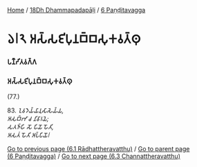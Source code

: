 
[Home](/) / [18Dh Dhammapadapāḷi](../../18Dh.md) / [6 Paṇḍitavagga](../6.md)

# 𑁬𑁇𑁨 𑀅𑀲𑁆𑀲𑀚𑀺𑀧𑀼𑀦𑀩𑁆𑀩𑀲𑀼𑀓𑀯𑀢𑁆𑀣𑀼

### 𑀧𑀡𑁆𑀟𑀺𑀢𑀯𑀕𑁆𑀕

### 𑀅𑀲𑁆𑀲𑀚𑀺𑀧𑀼𑀦𑀩𑁆𑀩𑀲𑀼𑀓𑀯𑀢𑁆𑀣𑀼

(77.)

83\. _𑀑𑀯𑀤𑁂𑀬𑁆𑀬𑀸𑀦𑀼𑀲𑀸𑀲𑁂𑀬𑁆𑀬,_  
_𑀅𑀲𑀩𑁆𑀪𑀸 𑀘 𑀦𑀺𑀯𑀸𑀭𑀬𑁂;_  
_𑀲𑀢𑀜𑁆𑀳𑀺 𑀲𑁄 𑀧𑀺𑀬𑁄 𑀳𑁄𑀢𑀺,_  
_𑀅𑀲𑀢𑀁 𑀳𑁄𑀢𑀺 𑀅𑀧𑁆𑀧𑀺𑀬𑁄𑁇_  


[Go to previous page (6.1 Rādhattheravatthu)](6.1.md) / [Go to parent page (6 Paṇḍitavagga)](../6.md) / [Go to next page (6.3 Channattheravatthu)](6.3.md)


